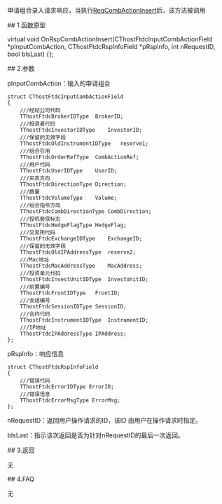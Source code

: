 <p>申请组合录入请求响应，当执行<a href="../../CTHOSTFTDCTRADERSPI/REQCOMBACTIONINSERT/">ReqCombActionInsert</a>后，该方法被调用</p>
<span class="anchor" id="a62b9519-0c2d-4be9-9975-f4543f482bcd"></span>
## 1.函数原型
<p>virtual void OnRspCombActionInsert(CThostFtdcInputCombActionField *pInputCombAction, CThostFtdcRspInfoField *pRspInfo, int nRequestID, bool bIsLast) {};</p>
<span class="anchor" id="2729ce19-1fa6-4717-85c8-6e1df5c186cf"></span>
## 2.参数
<p>pInputCombAction：输入的申请组合</p>
<pre><code>struct CThostFtdcInputCombActionField
{
    ///经纪公司代码
    TThostFtdcBrokerIDType  BrokerID;
    ///投资者代码
    TThostFtdcInvestorIDType    InvestorID;
    ///保留的无效字段
    TThostFtdcOldInstrumentIDType   reserve1;
    ///组合引用
    TThostFtdcOrderRefType  CombActionRef;
    ///用户代码
    TThostFtdcUserIDType    UserID;
    ///买卖方向
    TThostFtdcDirectionType Direction;
    ///数量
    TThostFtdcVolumeType    Volume;
    ///组合指令方向
    TThostFtdcCombDirectionType CombDirection;
    ///投机套保标志
    TThostFtdcHedgeFlagType HedgeFlag;
    ///交易所代码
    TThostFtdcExchangeIDType    ExchangeID;
    ///保留的无效字段
    TThostFtdcOldIPAddressType  reserve2;
    ///Mac地址
    TThostFtdcMacAddressType    MacAddress;
    ///投资单元代码
    TThostFtdcInvestUnitIDType  InvestUnitID;
    ///前置编号
    TThostFtdcFrontIDType   FrontID;
    ///会话编号
    TThostFtdcSessionIDType SessionID;
    ///合约代码
    TThostFtdcInstrumentIDType  InstrumentID;
    ///IP地址
    TThostFtdcIPAddressType IPAddress;
};
</code></pre>
<p>pRspInfo：响应信息</p>
<pre><code>struct CThostFtdcRspInfoField
{
    ///错误代码
    TThostFtdcErrorIDType ErrorID;
    ///错误信息
    TThostFtdcErrorMsgType ErrorMsg;
};
</code></pre>
<p>nRequestID：返回用户操作请求的ID，该ID 由用户在操作请求时指定。</p>
<p>bIsLast：指示该次返回是否为针对nRequestID的最后一次返回。</p>
<span class="anchor" id="3b8fe176-b4e9-46d1-8751-140f76665278"></span>
## 3.返回
<p>无</p>
<span class="anchor" id="5f0e36c5-967c-476d-971e-b9b192188596"></span>
## 4.FAQ
<p>无</p>
